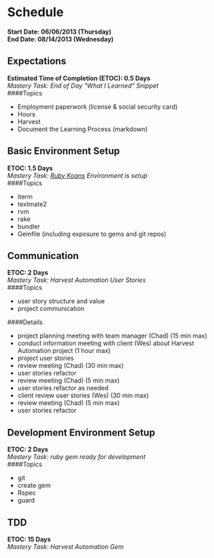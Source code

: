 # Schedule
**Start Date: 06/06/2013 (Thursday)**  
**End Date: 08/14/2013 (Wednesday)**  
  
## Expectations
  **Estimated Time of Completion (ETOC): 0.5 Days**  
  *Mastery Task: End of Day "What I Learned" Snippet*  
####Topics
  * Employment paperwork (license & social security card)
  * Hours
  * Harvest
  * Document the Learning Process (markdown)

## Basic Environment Setup
  **ETOC: 1.5 Days**  
  *Mastery Task: [Ruby Koans](https://github.com/neo/ruby_koans) Environment is setup*  
####Topics
  * iterm  
  * textmate2  
  * rvm  
  * rake  
  * bundler  
  * Gemfile (including exposure to gems and git repos)

## Communication  
  **ETOC: 2 Days**  
  *Mastery Task: Harvest Automation User Stories*  
####Topics
  * user story structure and value
  * project communication

####Details
  * project planning meeting with team manager (Chad) (15 min max)  
  * conduct information meeting with client (Wes) about Harvest Automation project (1 hour max)  
  * project user stories  
  * review meeting (Chad) (30 min max)  
  * user stories refactor  
  * review meeting (Chad) (5 min max)  
  * user stories refactor as needed  
  * client review user stories (Wes) (30 min max)  
  * review meeting (Chad) (5 min max)  
  * user stories refactor

## Development Environment Setup  
  **ETOC: 2 Days**  
  *Mastery Task: ruby gem ready for development*  
####Topics
  * git  
  * create gem  
  * Rspec  
  * guard

## TDD  
  **ETOC: 15 Days**  
  *Mastery Task: Harvest Automation Gem*  
